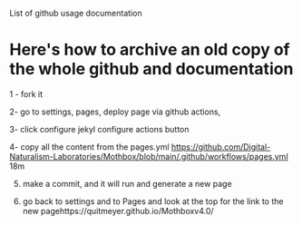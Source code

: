 List of github usage documentation

# Here's how to archive an old copy of the whole github and documentation

1 - fork it

2- go to settings, pages, deploy page via github actions,

3- click configure jekyl configure actions button


4- copy all the content from the pages.yml https://github.com/Digital-Naturalism-Laboratories/Mothbox/blob/main/.github/workflows/pages.yml
18m



5. make a commit, and it will run and generate a new page

6. go back to settings and to Pages and look at the top for the link to the new pagehttps://quitmeyer.github.io/Mothboxv4.0/
